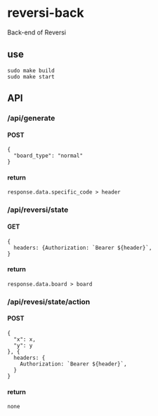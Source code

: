 # reversi-back
Back-end of Reversi

## use
```sudo make build```  
```sudo make start```

## API
### /api/generate
#### POST
```
{
  "board_type": "normal"
}
```

#### return
```
response.data.specific_code > header
```

### /api/reversi/state
#### GET
```
{
  headers: {Authorization: `Bearer ${header}`,
}
```

#### return
```
response.data.board > board
```

### /api/revesi/state/action
#### POST
```
{
  "x": x,
  "y": y
}, {
  headers: {
    Authorization: `Bearer ${header}`,
  }
}
```

#### return
```
none
```

